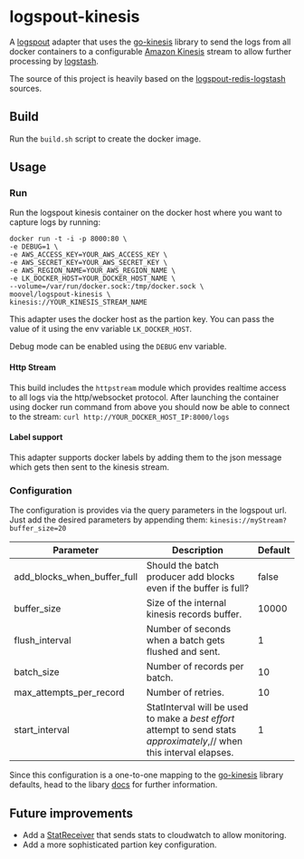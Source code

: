 # logspout-kinesis
A [logspout](https://github.com/gliderlabs/logspout) adapter that uses the [go-kinesis](https://github.com/sendgridlabs/go-kinesis) library to send the logs from all docker containers to a configurable [Amazon Kinesis](http://aws.amazon.com/de/documentation/kinesis/) stream to allow further processing by [logstash](https://www.elastic.co/products/logstash).

The source of this project is heavily based on the [logspout-redis-logstash](https://github.com/rtoma/logspout-redis-logstash) sources.

## Build
Run the `build.sh` script to create the docker image.

## Usage

### Run
Run the logspout kinesis container on the docker host where you want to capture logs by running: 

```
docker run -t -i -p 8000:80 \
-e DEBUG=1 \
-e AWS_ACCESS_KEY=YOUR_AWS_ACCESS_KEY \
-e AWS_SECRET_KEY=YOUR_AWS_SECRET_KEY \
-e AWS_REGION_NAME=YOUR_AWS_REGION_NAME \
-e LK_DOCKER_HOST=YOUR_DOCKER_HOST_NAME \
--volume=/var/run/docker.sock:/tmp/docker.sock \
moovel/logspout-kinesis \
kinesis://YOUR_KINESIS_STREAM_NAME
```

This adapter uses the docker host as the partion key. You can pass the value of it using the env variable `LK_DOCKER_HOST`.

Debug mode can be enabled using the `DEBUG` env variable.

#### Http Stream
This build includes the `httpstream` module which provides realtime access to all logs via the http/websocket protocol. After launching the container using docker run command from above you should now be able to connect to the stream: `curl http://YOUR_DOCKER_HOST_IP:8000/logs` 

#### Label support
This adapter supports docker labels by adding them to the json message which gets then sent to the kinesis stream.

### Configuration
The configuration is provides via the query parameters in the logspout url. Just add the desired parameters by appending them: `kinesis://myStream?buffer_size=20`

| Parameter               | Description                                                                                                            | Default |
|-------------------------|------------------------------------------------------------------------------------------------------------------------|---------|
| add_blocks_when_buffer_full | Should the batch producer add blocks even if the buffer is full?                                                       | false   |
| buffer_size              | Size of the internal kinesis records buffer.                                                                           | 10000   |
| flush_interval           | Number of seconds when a batch gets flushed and sent.                                                                  | 1       |
| batch_size               | Number of records per batch.                                                                                           | 10      |
| max_attempts_per_record    | Number of retries.                                                                                                     | 10      |
| start_interval            | StatInterval will be used to make a *best effort* attempt to send stats *approximately*,// when this interval elapses. | 1       |

Since this configuration is a one-to-one mapping to the [go-kinesis](https://github.com/sendgridlabs/go-kinesis) library defaults, head to the libary [docs](http://godoc.org/github.com/sendgridlabs/go-kinesis/batchproducer#Config) for further information.

## Future improvements
* Add a [StatReceiver](http://godoc.org/github.com/sendgridlabs/go-kinesis/batchproducer#StatReceiver) that sends stats to cloudwatch to allow monitoring.
* Add a more sophisticated partion key configuration.
